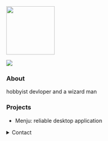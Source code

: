 <img src="https://raw.githubusercontent.com/johainworks/johainworks/main/images/logo.png" height="128">

![](https://komarev.com/ghpvc/?username=johainworks&style=flat-square)

### About
hobbyist devloper and a wizard man

### Projects
- Menju: reliable desktop application

<details>
<summary>Contact</summary>
  
  - Discord: `Johain#00339`   
  - Email: `johain@courvix.com`
</details>
